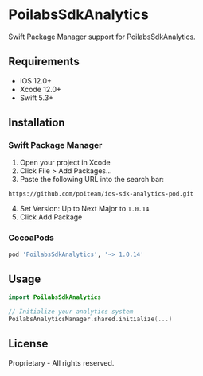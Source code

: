 # PoilabsSdkAnalytics

Swift Package Manager support for PoilabsSdkAnalytics.

## Requirements
- iOS 12.0+
- Xcode 12.0+
- Swift 5.3+

## Installation

### Swift Package Manager

1. Open your project in Xcode
2. Click File > Add Packages...
3. Paste the following URL into the search bar:
```
https://github.com/poiteam/ios-sdk-analytics-pod.git
```
4. Set Version: Up to Next Major to `1.0.14`
5. Click Add Package

### CocoaPods
```ruby
pod 'PoilabsSdkAnalytics', '~> 1.0.14'
```

## Usage

```swift
import PoilabsSdkAnalytics

// Initialize your analytics system
PoilabsAnalyticsManager.shared.initialize(...)
```

## License
Proprietary - All rights reserved. 
